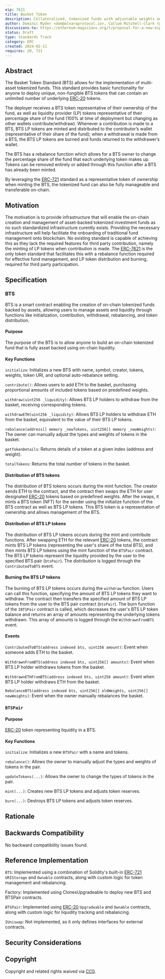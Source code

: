 ```yaml
---
eip: 7621
title: Basket Token
description: Collateralized, tokenized funds with adjustable weights and reserves and minting/burning of LP tokens.
author: Dominic Ryder <dom@alvaraprotocol.io>, Callum Mitchell-Clark (@AlvaraProtocol) <callum@alvaraprotocol.io>, Joey van Etten <joe@alvaraprotocol.io>, Michael Ryder <mike@alvaraprotocol.io>
discussions-to: https://ethereum-magicians.org/t/proposal-for-a-new-eip-erc-the-erc-bts-basket-token-standard/18598
status: Draft
type: Standards Track
category: ERC
created: 2024-02-11
requires: 20, 721
---
```


## Abstract

The Basket Token Standard (BTS) allows for the implementation of multi-asset tokenized funds. This standard provides basic functionality for anyone to deploy unique, non-fungible BTS tokens that can contain an unlimited number of underlying [ERC-20](./eip-20.md) tokens.

The deployer receives a BTS token representative of their ownership of the fund, as well as liquidity provider (LP) tokens representative of their percentage share of the fund (100% at time of deployment but changing as other wallets contribute/withdraw). Whenever a contribution is made to a BTS, BTS LP tokens are minted and distributed to the contributor’s wallet (representative of their share of the fund); when a withdrawal is made from a BTS, the BTS LP tokens are burned and funds returned to the withdrawer’s wallet.

The BTS has a rebalance function which allows for a BTS owner to change the percentage share of the fund that each underlying token makes up. Tokens can be removed entirely or added through this function after a BTS has already been minted.

By leveraging the [ERC-721](./eip-721.md) standard as a representative token of ownership when minting the BTS, the tokenized fund can also be fully manageable and transferable on-chain.

## Motivation

The motivation is to provide infrastructure that will enable the on-chain creation and management of asset-backed tokenized investment funds as no such standardized infrastructure curently exists. Providing the necessary infrastructure will help facilitate the onboarding of traditional fund management onto blockchain. No existing standard is capable of achieving this as they lack the required features for third party contribution, namely the minting of LP tokens when contribution is made. The [ERC-7621](./eip-7621.md) is the only token standard that facilitates this with a rebalance function required for effective fund management, and LP token distribution and burning, required for third party participation. 

## Specification

### BTS

BTS is a smart contract enabling the creation of on-chain tokenized funds backed by assets, allowing users to manage assets and liquidity through functions like initialization, contribution, withdrawal, rebalancing, and token distribution.

#### Purpose

The purpose of the BTS is to allow anyone to build an on-chain tokenized fund that is fully asset backed using on-chain liquidity.

#### Key Functions

`initialize`: Initializes a new BTS with name, symbol, creator, tokens, weights, token URI, and optional auto-rebalance setting.

`contribute()`: Allows users to add ETH to the basket, purchasing proportional amounts of included tokens based on predefined weights.

`withdraw(uint256 _liquidity)`: Allows BTS LP holders to withdraw from the basket, receiving corresponding tokens.

`withdrawETH(uint256 _liquidity)`: Allows BTS LP holders to withdraw ETH from the basket, equivalent to the value of their BTS LP tokens.

`rebalance(address[] memory _newTokens, uint256[] memory _newWeights)`: The owner can manually adjust the types and weights of tokens in the basket.

`getTokenDetails`: Returns details of a token at a given index (address and weight).

`totalTokens`: Returns the total number of tokens in the basket.

#### Distribution of BTS tokens

The distribution of BTS tokens occurs during the mint function. The creator sends ETH to the contract, and the contract then swaps the ETH for user designated [ERC-20](./eip-20.md) tokens based on predefined weights. After the swaps, it mints a BTS token (NFT) for the sender using the initialize function of the BTS contract as well as BTS LP tokens. This BTS token is a representation of ownership and allows management of the BTS.

#### Distribution of BTS LP tokens

The distribution of BTS LP tokens occurs during the mint and contribute functions. After swapping ETH for the relevant [ERC-20](./eip-20.md) tokens, the contract mints BTS LP tokens (representing the user's share of the total BTS), and then mints BTS LP tokens using the mint function of the `BTSPair` contract. The BTS LP tokens represent the liquidity provided by the user to the specified BTS pair (`btsPair`). The distribution is logged through the `ContributedToBTS` event.

#### Burning the BTS LP tokens

The burning of BTS LP tokens occurs during the `withdraw` function. Users can call this function, specifying the amount of BTS LP tokens they want to withdraw. The contract then transfers the specified amount of BTS LP tokens from the user to the BTS pair contract (`btsPair`). The burn function of the `IBTSPair` contract is called, which decreases the user's BTS LP token balance and returns an array of amounts representing the underlying tokens withdrawn. This array of amounts is logged through the `WithdrawnFromBTS` event.

#### Events

`ContributedToBTS(address indexed bts, uint256 amount)`: Event when someone adds ETH to the basket.

`WithdrawnFromBTS(address indexed bts, uint256[] amounts)`: Event when BTS LP holder withdraws tokens from the basket.

`WithdrawnETHFromBTS(address indexed bts, uint256 amount)`: Event when BTS LP holder withdraws ETH from the basket.

`RebalanceBTS(address indexed bts, uint256[] oldWeights, uint256[] newWeights)`: Event when the owner manually rebalances the basket.

### `BTSPair`

#### Purpose

[ERC-20](./eip-20.md) token representing liquidity in a BTS.

#### Key Functions

`initialize`: Initializes a new `BTSPair` with a name and tokens.

`rebalance()`: Allows the owner to manually adjust the types and weights of tokens in the pair.

`updateTokens(...)`: Allows the owner to change the types of tokens in the pair.

`mint(...)`: Creates new BTS LP tokens and adjusts token reserves.

`burn(...)`: Destroys BTS LP tokens and adjusts token reserves.

## Rationale

<!-- TODO -->

## Backwards Compatibility

No backward compatibility issues found.

## Reference Implementation

`BTS`: Implemented using a combination of Solidity's built-in [ERC-721](./eip-721.md) `URIStorage` and `Ownable` contracts, along with custom logic for token management and rebalancing.

Factory: Implemented using ClonesUpgradeable to deploy new BTS and BTSPair contracts.

`BTSPair`: Implemented using [ERC-20](./eip-20.md) `Upgradeable` and `Ownable` contracts, along with custom logic for liquidity tracking and rebalancing.

`IUniswap`: Not implemented, as it only defines interfaces for external contracts.

## Security Considerations

<!-- TODO -->

## Copyright

Copyright and related rights waived via [CC0](../LICENSE.md).
